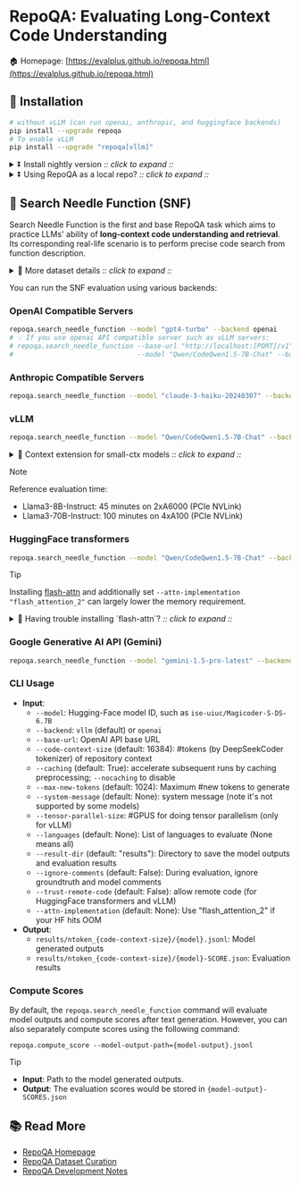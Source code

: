 # RepoQA: Evaluating Long-Context Code Understanding

🏠 Homepage: [https://evalplus.github.io/repoqa.html](https://evalplus.github.io/repoqa.html)

## 🚀 Installation

```bash
# without vLLM (can run openai, anthropic, and huggingface backends)
pip install --upgrade repoqa
# To enable vLLM
pip install --upgrade "repoqa[vllm]"
```

<details><summary>⏬ Install nightly version <i>:: click to expand ::</i></summary>
<div>

```bash
pip install --upgrade "git+https://github.com/evalplus/repoqa.git"                 # without vLLM
pip install --upgrade "repoqa[vllm] @ git+https://github.com/evalplus/repoqa@main" # with vLLM
```

</div>
</details>

<details><summary>⏬ Using RepoQA as a local repo? <i>:: click to expand ::</i></summary>
<div>

```bash
git clone https://github.com/evalplus/repoqa.git
cd repoqa
export PYTHONPATH=$PYTHONPATH:$(pwd)
pip install -r requirements.txt
```

</div>
</details>

## 🏁 Search Needle Function (SNF)

Search Needle Function is the first and base RepoQA task which aims to practice LLMs' ability of **long-context code understanding and retrieval**.
Its corresponding real-life scenario is to perform precise code search from function description.

<details><summary>🔎 More dataset details <i>:: click to expand ::</i></summary>
<div>

> [!Note]
>
> SNF includes 500 tests (5 programming languages x 10 repos x 10 needle functions) where an LLM is given:
>
> 1. A large code context sorted in file dependency
> 2. A NL description of the needle function without revealing keywords like function names
> 3. An instruction to retrieve the described function
>
> The evaluator passes a test if the searched function is syntactically closest to the ground-truth compared against
> other functions (systematically parsed by `treesitter`) and the similarity is greater than a user defined threshold (by default 0.8).

</div>
</details>

You can run the SNF evaluation using various backends:

### OpenAI Compatible Servers

```bash
repoqa.search_needle_function --model "gpt4-turbo" --backend openai
# 💡 If you use openai API compatible server such as vLLM servers:
# repoqa.search_needle_function --base-url "http://localhost:[PORT]/v1" \
#                               --model "Qwen/CodeQwen1.5-7B-Chat" --backend openai
```

### Anthropic Compatible Servers

```bash
repoqa.search_needle_function --model "claude-3-haiku-20240307" --backend anthropic
```

### vLLM

```bash
repoqa.search_needle_function --model "Qwen/CodeQwen1.5-7B-Chat" --backend vllm
```

<details><summary>🔎 Context extension for small-ctx models <i>:: click to expand ::</i></summary>
<div>

> There are two ways to unlock a model's context at inference time:
>
> 1. **Direct Extension**: Edit `max_positional_embedding` of the model's `config.json` (e.g., `hub/models--meta-llama--Meta-Llama-3-8B-Instruct/snapshots/[hash]/config.json`) to something like `22528`.
> 2. **[Dynamic RoPE Scaling](https://blog.eleuther.ai/yarn/#dynamic-scaling)**:
>    To extend `Meta-Llama-3-8B-Instruct` from 8k to 32k (4x), edit the `config.json`:
>
> `"rope_scaling": {"type": "dynamic", "factor": 4.0}`
>
> Note: This works for vLLM `<0.4.3` and HuggingFace transformers. RepoQA will automatically configure dynamic RoPE for vLLM `>= 0.4.3`

</div>
</details>

> [!Note]
>
> Reference evaluation time:
>
> - Llama3-8B-Instruct: 45 minutes on 2xA6000 (PCIe NVLink)
> - Llama3-70B-Instruct: 100 minutes on 4xA100 (PCIe NVLink)

### HuggingFace transformers

```bash
repoqa.search_needle_function --model "Qwen/CodeQwen1.5-7B-Chat" --backend hf --trust-remote-code
```

> [!Tip]
>
> Installing [flash-attn](https://github.com/Dao-AILab/flash-attention) and
> additionally set `--attn-implementation "flash_attention_2"` can largely
> lower the memory requirement.

<details><summary>🔨 Having trouble installing `flash-attn`? <i>:: click to expand ::</i></summary>
<div>

> If you have trouble with `pip install flash-attn --no-build-isolation`,
> you can try to directly use [pre-built wheels](https://github.com/Dao-AILab/flash-attention/releases):
>
> ```shell
> export FLASH_ATTN_VER=2.5.8 # check latest version at https://github.com/Dao-AILab/flash-attention/releases
> export CUDA_VER="cu122"     # check available ones at https://github.com/Dao-AILab/flash-attention/releases
> export TORCH_VER=$(python -c "import torch; print('.'.join(torch.__version__.split('.')[:2]))")
> export PY_VER=$(python -c "import platform; print(''.join(platform.python_version().split('.')[:2]))")
> export OS_ARCH=$(python -c "import platform; print(f'{platform.system().lower()}_{platform.machine()}')")
>
> export WHEEL=flash_attn-${FLASH_ATTN_VER}+${CUDA_VER}torch${TORCH_VER}cxx11abiFALSE-cp${PY_VER}-cp${PY_VER}-${OS_ARCH}.whl
> wget https://github.com/Dao-AILab/flash-attention/releases/download/v${FLASH_ATTN_VER}/${WHEEL}
> pip install ${WHEEL}
> ```

</div>
</details>

### Google Generative AI API (Gemini)

```bash
repoqa.search_needle_function --model "gemini-1.5-pro-latest" --backend google
```

### CLI Usage

- **Input**:
  - `--model`: Hugging-Face model ID, such as `ise-uiuc/Magicoder-S-DS-6.7B`
  - `--backend`: `vllm` (default) or `openai`
  - `--base-url`: OpenAI API base URL
  - `--code-context-size` (default: 16384): #tokens (by DeepSeekCoder tokenizer) of repository context
  - `--caching` (default: True): accelerate subsequent runs by caching preprocessing; `--nocaching` to disable
  - `--max-new-tokens` (default: 1024): Maximum #new tokens to generate
  - `--system-message` (default: None): system message (note it's not supported by some models)
  - `--tensor-parallel-size`: #GPUS for doing tensor parallelism (only for vLLM)
  - `--languages` (default: None): List of languages to evaluate (None means all)
  - `--result-dir` (default: "results"): Directory to save the model outputs and evaluation results
  - `--ignore-comments` (default: False): During evaluation, ignore groundtruth and model comments
  - `--trust-remote-code` (default: False): allow remote code (for HuggingFace transformers and vLLM)
  - `--attn-implementation` (default: None): Use "flash_attention_2" if your HF hits OOM
- **Output**:
  - `results/ntoken_{code-context-size}/{model}.jsonl`: Model generated outputs
  - `results/ntoken_{code-context-size}/{model}-SCORE.json`: Evaluation results

### Compute Scores

By default, the `repoqa.search_needle_function` command will evaluate model outputs and compute scores after text generation.
However, you can also separately compute scores using the following command:

```shell
repoqa.compute_score --model-output-path={model-output}.jsonl
```

> [!Tip]
>
> - **Input**: Path to the model generated outputs.
> - **Output**: The evaluation scores would be stored in `{model-output}-SCORES.json`

## 📚 Read More

- [RepoQA Homepage](https://evalplus.github.io/repoqa.html)
- [RepoQA Dataset Curation](docs/curate_dataset.md)
- [RepoQA Development Notes](docs/dev_note.md)
